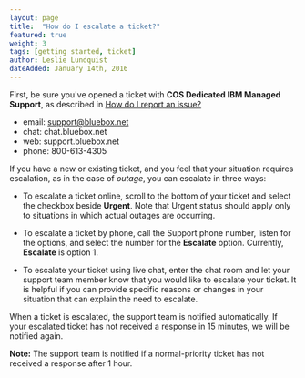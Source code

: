 ```yaml
---
layout: page
title:  "How do I escalate a ticket?"
featured: true
weight: 3
tags: [getting started, ticket]
author: Leslie Lundquist
dateAdded: January 14th, 2016
---
```


First, be sure you've opened a ticket with **COS Dedicated IBM Managed Support**, as described in [How do I report an issue?](../report-issue/index.html)

* email: support@bluebox.net
* chat: chat.bluebox.net
* web: support.bluebox.net 
* phone: 800-613-4305

If you have a new or existing ticket, and you feel that your situation requires escalation, as in the case of _outage_, you can escalate in three ways:

* To escalate a ticket online, scroll to the bottom of your ticket and select the checkbox beside **Urgent**. Note that Urgent status should apply only to situations in which actual outages are occurring.

* To escalate a ticket by phone, call the Support phone number, listen for the options, and select the number for the **Escalate** option. Currently, **Escalate** is option 1.

* To escalate your ticket using live chat, enter the chat room and let your support team member know that you would like to escalate your ticket. It is helpful if you can provide specific reasons or changes in your situation that can explain the need to escalate.

When a ticket is escalated, the support team is notified automatically. If your escalated ticket has not received a response in 15 minutes, we will be notified again.

**Note:** The support team is notified if a normal-priority ticket has not received a response after 1 hour. 
